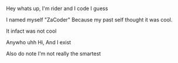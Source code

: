Hey whats up, I'm rider and I code I guess

I named myself "ZaCoder" Because my past self thought it was cool. 

It infact was not cool

Anywho uhh Hi, And I exist

Also do note I'm not really the smartest
